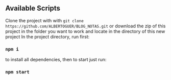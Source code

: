
## Available Scripts
Clone the project with with `git clone https://github.com/ALBERTOGUER/BLOG_NOTAS.git` or download the zip of this project in the folder you want to work and locate in the directory of this new project
In the project directory, run first:
### `npm i` 
to install all dependencies, then to start just run:
### `npm start`


